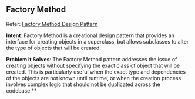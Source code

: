 ## Factory Method

Refer: [Factory Method Design Pattern](https://refactoring.guru/design-patterns/factory-method)

**Intent**: Factory Method is a creational design pattern that provides an interface for creating objects in a superclass, but allows subclasses to alter the type of objects that will be created.

**Problem it Solves**: The Factory Method pattern addresses the issue of creating objects without specifying the exact class of object that will be created. This is particularly useful when the exact type and dependencies of the objects are not known until runtime, or when the creation process involves complex logic that should not be duplicated across the codebase.**